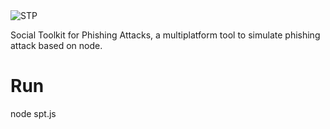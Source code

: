 <img src="https://4.bp.blogspot.com/-4TMfL321qUA/V-k_ZFBkzCI/AAAAAAAAAU4/5b02slJ7US0wnzmFFaDfiNnQAL3YMDp8ACLcB/s1600/logoSPT.png" title="STP">

Social Toolkit for Phishing Attacks, a multiplatform tool to simulate phishing attack based on node.

# Run
node spt.js
